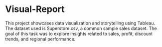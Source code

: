 # Visual-Report
This project showcases data visualization and storytelling using Tableau. The dataset used is Superstore.csv, a common sample sales dataset. The goal of this task was to explore insights related to sales, profit, discount trends, and regional performance.
